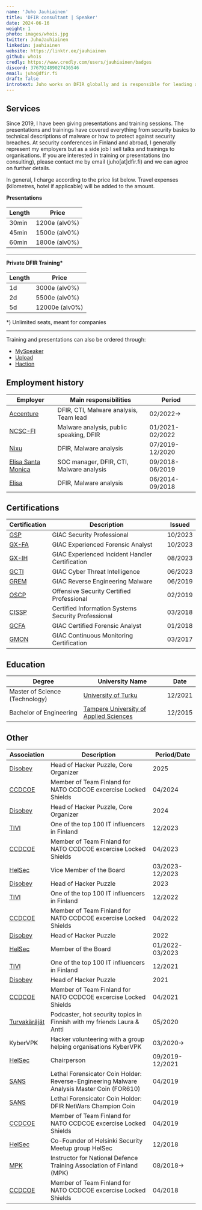 ```yaml
---
name: 'Juho Jauhiainen'
title: 'DFIR consultant | Speaker'
date: 2024-06-16
weight: 1
photo: images/whois.jpg
twitter: JuhoJauhiainen
linkedin: jauhiainen
website: https://linktr.ee/jauhiainen
github: who1s
credly: https://www.credly.com/users/jauhiainen/badges
discord: 376792489027436546
email: juho@dfir.fi
draft: false
introtext: Juho works on DFIR globally and is responsible for leading a team in the European region responsible for analysing malware and threat intelligence collected from DFIR engagements. In addition to his current role, he has 10 years of experience in DFIR and malware analysis for a variety of private and public sector organizations, including The National Cyber Security Centre Finland (NCSC-FI). Juho is the holder of CISSP, GSP, OSCP and other acronyms. 
---
```

## Services

Since 2019, I have been giving presentations and training sessions. The presentations and trainings have covered everything from security basics to technical descriptions of malware or how to protect against security breaches. At security conferences in Finland and abroad, I generally represent my employers but as a side job I sell talks and trainings to organisations. If you are interested in training or presentations (no consulting), please contact me by email (juho[at]dfir.fi) and we can agree on further details.

In general, I charge according to the price list below. Travel expenses (kilometres, hotel if applicable) will be added to the amount.

**Presentations**

| Length | Price           |
|--------|------------------|
| 30min  | 1200e (alv0%)    |
| 45min  | 1500e (alv0%)    |
| 60min  | 1800e (alv0%)    |

---- 

**Private DFIR Training\***

| Length | Price           |
|--------|------------------|
| 1d | 3000e (alv0%)    |
| 2d  | 5500e (alv0%)    |
| 5d  | 12000e (alv0%)    |

*) Unlimited seats, meant for companies

---- 

Training and presentations can also be ordered through:
- [MySpeaker](https://myspeaker.fi/puhujat/juho-jauhiainen/)
- [Upload](https://upload.fi/product/tietoturvapoikkeamien-selvitys-dfir/)
- [Haction](https://www.haction.fi/forensiikka)

## Employment history

| Employer           | Main responsibilities                       | Period          |
|--------------------|--------------------------------------------|-----------------|
| [Accenture](https://www.accenture.com/fi-en/services/cybersecurity/cyber-resilience)          | DFIR, CTI, Malware analysis, Team lead     | 02/2022->       |
| [NCSC-FI](https://www.kyberturvallisuuskeskus.fi/en/homepage)            | Malware analysis, public speaking, DFIR    | 01/2021-02/2022 |
| [Nixu](https://www.nixu.com/service/security-incident)               | DFIR, Malware analysis                     | 07/2019-12/2020 |
| [Elisa Santa Monica](https://www.elisasantamonica.fi/en/) | SOC manager, DFIR, CTI, Malware analysis   | 09/2018-06/2019 |
| [Elisa](https://elisa.com/corporate/)              | DFIR, Malware analysis                     | 06/2014-09/2018 |


## Certifications

| Certification | Description                                           | Issued     |
|---------------|-------------------------------------------------------|------------|
| [GSP](https://www.credly.com/badges/a9eb5b47-43ae-4116-87c3-4263a7f17be1)           | GIAC Security Professional                            | 10/2023    |
| [GX-FA](https://www.credly.com/badges/e88699d2-50d1-45fb-86e3-0ebf62f00895)         | GIAC Experienced Forensic Analyst                     | 10/2023    |
| [GX-IH](https://www.credly.com/badges/bebb1a07-ba58-443f-bdb5-1d0b9fa120ea)         | GIAC Experienced Incident Handler Certification       | 08/2023    |
| [GCTI](https://www.credly.com/badges/6bab6427-24f1-4be7-b3e9-fc2af237ba5c)          | GIAC Cyber Threat Intelligence                        | 06/2023    |
| [GREM](https://www.credly.com/badges/862ff895-9878-417d-859f-8a6b70c207a2)          | GIAC Reverse Engineering Malware                      | 06/2019    |
| [OSCP](https://www.credly.com/badges/862ff895-9878-417d-859f-8a6b70c207a2)          | Offensive Security Certified Professional             | 02/2019    |
| [CISSP](https://www.credly.com/badges/1415ebbe-7d57-4237-8e79-6850c872c113) | Certified Information Systems Security Professional   | 03/2018    |
| [GCFA](https://www.credly.com/badges/a881a745-5a78-41d0-83c1-957c1997250c)          | GIAC Certified Forensic Analyst                       | 01/2018    |
| [GMON](https://www.credly.com/badges/0450a8b0-b0f2-47af-952f-097d76445396)          | GIAC Continuous Monitoring Certification              | 03/2017    |


## Education

| Degree | University Name                                           | Date     |
|---------------|-------------------------------------------------------|------------|
| Master of Science (Technology)       | [University of Turku](https://www.utu.fi/en)                          | 12/2021    |
| Bachelor of Engineering  | [Tampere University of Applied Sciences](https://www.tuni.fi/en)                   | 12/2015    |

## Other

| Association   | Description                                                            | Period/Date     |
|---------------|------------------------------------------------------------------------|-----------------|
| [Disobey](https://disobey.fi/)        | Head of Hacker Puzzle, Core Organizer        | 2025         |
| [CCDCOE](https://ccdcoe.org/)        | Member of Team Finland for NATO CCDCOE excercise Locked Shields        | 04/2024         |
| [Disobey](https://disobey.fi/)        | Head of Hacker Puzzle, Core Organizer        | 2024         |
| [TIVI](https://www.tivi.fi/aiheet/tivi-in-english)          | One of the top 100 IT influencers in Finland                           | 12/2023         |
| [CCDCOE](https://ccdcoe.org/)        | Member of Team Finland for NATO CCDCOE excercise Locked Shields        | 04/2023         |
| [HelSec](https://helsec.fi)        | Vice Member of the Board                    | 03/2023-12/2023         |
| [Disobey](https://disobey.fi/)        | Head of Hacker Puzzle        | 2023         |
| [TIVI](https://www.tivi.fi/aiheet/tivi-in-english)          | One of the top 100 IT influencers in Finland                           | 12/2022         |
| [CCDCOE](https://ccdcoe.org/)        | Member of Team Finland for NATO CCDCOE excercise Locked Shields        | 04/2022         |
| [Disobey](https://disobey.fi/)        | Head of Hacker Puzzle        | 2022         |
| [HelSec](https://helsec.fi)        | Member of the Board                    | 01/2022-03/2023         |
| [TIVI](https://www.tivi.fi/aiheet/tivi-in-english)          | One of the top 100 IT influencers in Finland                           | 12/2021         |
| [Disobey](https://disobey.fi/)        | Head of Hacker Puzzle        | 2021         |
| [CCDCOE](https://ccdcoe.org/)        | Member of Team Finland for NATO CCDCOE excercise Locked Shields        | 04/2021         |
| [Turvakäräjät](https://turvakarajat.fi/)  | Podcaster, hot security topics in Finnish with my friends Laura & Antti | 05/2020         |
| KyberVPK      | Hacker volunteering with a group helping organisations KyberVPK        | 03/2020->       |
| [HelSec](https://helsec.fi)        | Chairperson                    | 09/2019-12/2021         |
| [SANS](https://www.sans.org/digital-forensics-incident-response/coin-holders/#I-L)          | Lethal Forensicator Coin Holder: Reverse-Engineering Malware Analysis Master Coin (FOR610) | 04/2019    |
| [SANS](https://www.sans.org/digital-forensics-incident-response/coin-holders/#I-L)          | Lethal Forensicator Coin Holder: DFIR NetWars Champion Coin            | 04/2019         |
| [CCDCOE](https://ccdcoe.org/)        | Member of Team Finland for NATO CCDCOE excercise Locked Shields        | 04/2019         |
| [HelSec](https://helsec.fi)        | Co-Founder of Helsinki Security Meetup group HelSec                    | 12/2018         |
| [MPK](https://mpk.fi/en/)           | Instructor for National Defence Training Association of Finland (MPK)  | 08/2018->       |
| [CCDCOE](https://ccdcoe.org/)        | Member of Team Finland for NATO CCDCOE excercise Locked Shields        | 04/2018         |












